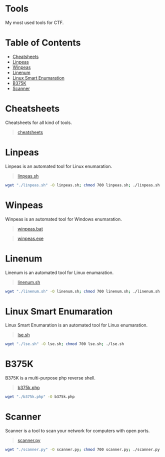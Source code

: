 # Tools

My most used tools for CTF.

# Table of Contents
  - [Cheatsheets](#cheatsheets)
  - [Linpeas](#linpeas)
  - [Winpeas](#winpeas)
  - [Linenum](#linenum)
  - [Linux Smart Enumaration](#linux-smart-enumaration)
  - [B375K](#b375k)
  - [Scanner](#scanner)

# Cheatsheets
Cheatsheets for all kind of tools.
> [cheatsheets](./cheatsheets)

# Linpeas
Linpeas is an automated tool for Linux enumaration.
> [linpeas.sh](./linpeas.sh)
```sh
wget "./linpeas.sh" -O linpeas.sh; chmod 700 linpeas.sh; ./linpeas.sh
```

# Winpeas
Winpeas is an automated tool for Windows enumaration.
> [winpeas.bat](./winpeas.bat)

> [winpeas.exe](./winpeas.exe)

# Linenum
Linenum is an automated tool for Linux enumaration.
> [linenum.sh](./linenum.sh)
```sh
wget "./linenum.sh" -O linenum.sh; chmod 700 linenum.sh; ./linenum.sh
```

# Linux Smart Enumaration
Linux Smart Enumaration is an automated tool for Linux enumaration.
> [lse.sh](./lse.sh)
```sh
wget "./lse.sh" -O lse.sh; chmod 700 lse.sh; ./lse.sh
```

# B375K
B375K is a multi-purpose php reverse shell.
> [b375k.php](./b375k.php)
```sh
wget "./b375k.php" -O b375k.php
```

# Scanner
Scanner is a tool to scan your network for computers with open ports.
> [scanner.py](./scanner.py)
```sh
wget "./scanner.py" -O scanner.py; chmod 700 scanner.py; ./scanner.py
```